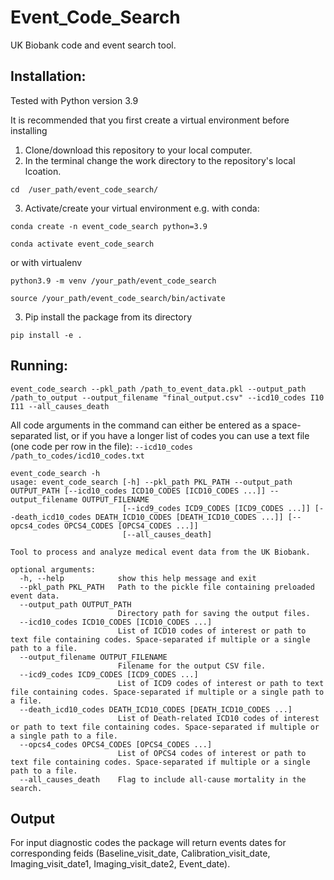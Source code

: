 # Event_Code_Search
UK Biobank code and event search tool.

## Installation:
Tested with Python version 3.9

It is recommended that you first create a virtual environment before installing

1. Clone/download this repository to your local computer.
2. In the terminal change the work directory to the repository's local lcoation.

```
cd  /user_path/event_code_search/
```

3. Activate/create your virtual environment
e.g. with conda:
``` 
conda create -n event_code_search python=3.9 

conda activate event_code_search
```

or with virtualenv

 ```
python3.9 -m venv /your_path/event_code_search
 
source /your_path/event_code_search/bin/activate
 ```

3. Pip install the package from its directory

```
pip install -e .
```

## Running:

```
event_code_search --pkl_path /path_to_event_data.pkl --output_path /path_to_output --output_filename "final_output.csv" --icd10_codes I10 I11 --all_causes_death
```

All code arguments in the command can either be entered as a space-separated list, or if you have a longer list of codes you can use a text file (one code per row in the file):
```--icd10_codes /path_to_codes/icd10_codes.txt```


```
event_code_search -h
usage: event_code_search [-h] --pkl_path PKL_PATH --output_path OUTPUT_PATH [--icd10_codes ICD10_CODES [ICD10_CODES ...]] --output_filename OUTPUT_FILENAME
                         [--icd9_codes ICD9_CODES [ICD9_CODES ...]] [--death_icd10_codes DEATH_ICD10_CODES [DEATH_ICD10_CODES ...]] [--opcs4_codes OPCS4_CODES [OPCS4_CODES ...]]
                         [--all_causes_death]

Tool to process and analyze medical event data from the UK Biobank.

optional arguments:
  -h, --help            show this help message and exit
  --pkl_path PKL_PATH   Path to the pickle file containing preloaded event data.
  --output_path OUTPUT_PATH
                        Directory path for saving the output files.
  --icd10_codes ICD10_CODES [ICD10_CODES ...]
                        List of ICD10 codes of interest or path to text file containing codes. Space-separated if multiple or a single path to a file.
  --output_filename OUTPUT_FILENAME
                        Filename for the output CSV file.
  --icd9_codes ICD9_CODES [ICD9_CODES ...]
                        List of ICD9 codes of interest or path to text file containing codes. Space-separated if multiple or a single path to a file.
  --death_icd10_codes DEATH_ICD10_CODES [DEATH_ICD10_CODES ...]
                        List of Death-related ICD10 codes of interest or path to text file containing codes. Space-separated if multiple or a single path to a file.
  --opcs4_codes OPCS4_CODES [OPCS4_CODES ...]
                        List of OPCS4 codes of interest or path to text file containing codes. Space-separated if multiple or a single path to a file.
  --all_causes_death    Flag to include all-cause mortality in the search.
  ```

  ## Output

  For input diagnostic codes the package will return events dates for corresponding feids (Baseline_visit_date,	Calibration_visit_date,	Imaging_visit_date1,	Imaging_visit_date2,	Event_date).
  